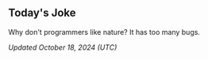 ## Today's Joke
Why don't programmers like nature? It has too many bugs.

*Updated October 18, 2024 (UTC)*

